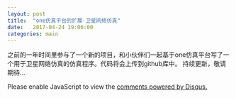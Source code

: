 ```yaml
---
layout: post
title:  "one仿真平台的扩展-卫星网络仿真"
date:   2017-04-24 19:06:00
categories: main
---
```


之前的一年时间里参与了一个新的项目，和小伙伴们一起基于one仿真平台写了一个用于卫星网络仿真的仿真程序。代码将会上传到github库中。
持续更新，敬请期待...



<div id="disqus_thread"></div>
<script>

/**
*  RECOMMENDED CONFIGURATION VARIABLES: EDIT AND UNCOMMENT THE SECTION BELOW TO INSERT DYNAMIC VALUES FROM YOUR PLATFORM OR CMS.
*  LEARN WHY DEFINING THESE VARIABLES IS IMPORTANT: https://disqus.com/admin/universalcode/#configuration-variables*/
/*
var disqus_config = function () {
this.page.url = PAGE_URL;  // Replace PAGE_URL with your page's canonical URL variable
this.page.identifier = PAGE_IDENTIFIER; // Replace PAGE_IDENTIFIER with your page's unique identifier variable
};
*/
(function() { // DON'T EDIT BELOW THIS LINE
var d = document, s = d.createElement('script');
s.src = 'https://nathendrake.disqus.com/embed.js';
s.setAttribute('data-timestamp', +new Date());
(d.head || d.body).appendChild(s);
})();
</script>
<noscript>Please enable JavaScript to view the <a href="https://disqus.com/?ref_noscript">comments powered by Disqus.</a></noscript>

